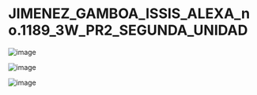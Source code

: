 # JIMENEZ_GAMBOA_ISSIS_ALEXA_no.1189_3W_PR2_SEGUNDA_UNIDAD

![image](https://github.com/user-attachments/assets/b6fee152-35fd-4077-b6cd-dd191f670a46)

![image](https://github.com/user-attachments/assets/9326299a-34be-4ea2-b049-eee021213964)

![image](https://github.com/user-attachments/assets/acfad878-5e86-45bb-8848-473656f9b9f4)

